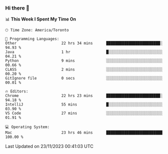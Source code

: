 ### Hi there 👋


<!--START_SECTION:waka-->
📊 **This Week I Spent My Time On** 

```text
🕑︎ Time Zone: America/Toronto

💬 Programming Languages: 
Other                    22 hrs 34 mins      ████████████████████████░   94.93 % 
Java                     1 hr                █░░░░░░░░░░░░░░░░░░░░░░░░   04.21 % 
Python                   9 mins              ░░░░░░░░░░░░░░░░░░░░░░░░░   00.66 % 
CLASS                    2 mins              ░░░░░░░░░░░░░░░░░░░░░░░░░   00.20 % 
GitIgnore file           0 secs              ░░░░░░░░░░░░░░░░░░░░░░░░░   00.01 % 

🔥 Editors: 
Chrome                   22 hrs 23 mins      ████████████████████████░   94.18 % 
IntelliJ                 55 mins             █░░░░░░░░░░░░░░░░░░░░░░░░   03.90 % 
VS Code                  27 mins             ░░░░░░░░░░░░░░░░░░░░░░░░░   01.91 % 

💻 Operating System: 
Mac                      23 hrs 46 mins      █████████████████████████   100.00 % 
```


 Last Updated on 23/11/2023 00:41:03 UTC
<!--END_SECTION:waka-->

<!--
**SillyPasty/SillyPasty** is a ✨ _special_ ✨ repository because its `README.md` (this file) appears on your GitHub profile.

Here are some ideas to get you started:

- 🔭 I’m currently working on ...
- 🌱 I’m currently learning ...
- 👯 I’m looking to collaborate on ...
- 🤔 I’m looking for help with ...
- 💬 Ask me about ...
- 📫 How to reach me: ...
- 😄 Pronouns: ...
- ⚡ Fun fact: ...
-->


